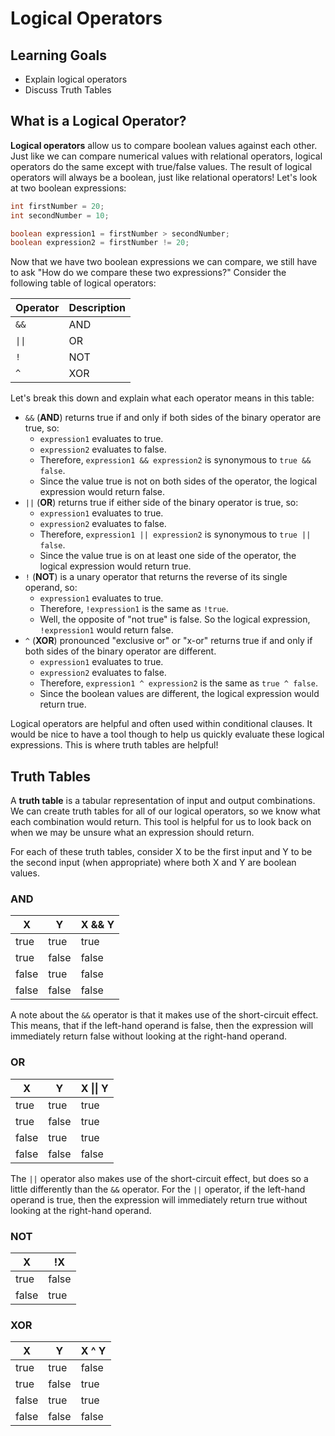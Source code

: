 # Logical Operators

## Learning Goals

- Explain logical operators
- Discuss Truth Tables

## What is a Logical Operator?

**Logical operators** allow us to compare boolean values against each other.
Just like we can compare numerical values with relational operators, logical
operators do the same except with true/false values. The result of logical
operators will always be a boolean, just like relational operators! Let's
look at two boolean expressions:

```java
int firstNumber = 20;
int secondNumber = 10;

boolean expression1 = firstNumber > secondNumber;
boolean expression2 = firstNumber != 20;
```

Now that we have two boolean expressions we can compare, we still have to ask
"How do we compare these two expressions?" Consider the following table of
logical operators:

| Operator                  | Description |
|---------------------------|-------------|
| `&&`                      | AND         |
| <code>&vert;&vert;</code> | OR          |
| `!`                       | NOT         |
| `^`                       | XOR         |

Let's break this down and explain what each operator means in this table:

- `&&` (**AND**) returns true if and only if both sides of the binary operator
   are true, so:
  - `expression1` evaluates to true.
  - `expression2` evaluates to false.
  - Therefore, `expression1 && expression2` is synonymous to `true && false`.
  - Since the value true is not on both sides of the operator, the logical
    expression would return false.
- `||` (**OR**) returns true if either side of the binary operator is true, so:
  - `expression1` evaluates to true.
  - `expression2` evaluates to false.
  - Therefore, `expression1 || expression2` is synonymous to `true || false`.
  - Since the value true is on at least one side of the operator, the logical
      expression would return true.
- `!` (**NOT**) is a unary operator that returns the reverse of its single
  operand, so:
  - `expression1` evaluates to true.
  - Therefore, `!expression1` is the same as `!true`.
  - Well, the opposite of "not true" is false. So the logical expression,
    `!expression1` would return false.
- `^` (**XOR**) pronounced "exclusive or" or "x-or" returns true if and only if
  both sides of the binary operator are different.
  - `expression1` evaluates to true.
  - `expression2` evaluates to false.
  - Therefore, `expression1 ^ expression2` is the same as `true ^ false`.
  - Since the boolean values are different, the logical expression would return
    true.

Logical operators are helpful and often used within conditional clauses.
It would be nice to have a tool though to help us quickly evaluate these
logical expressions. This is where truth tables are helpful!

## Truth Tables

A **truth table** is a tabular representation of input and output combinations.
We can create truth tables for all of our logical operators, so we know what
each combination would return. This tool is helpful for us to look back on
when we may be unsure what an expression should return.

For each of these truth tables, consider X to be the first input and Y to be
the second input (when appropriate) where both X and Y are boolean values.

### AND

| X     | Y     | X && Y |
|-------|-------|--------|
| true  | true  | true   |
| true  | false | false  |
| false | true  | false  |
| false | false | false  |

A note about the `&&` operator is that it makes use of the short-circuit effect.
This means, that if the left-hand operand is false, then the expression will
immediately return false without looking at the right-hand operand.

### OR

| X     | Y     | X &vert;&vert; Y |
|-------|-------|------------------|
| true  | true  | true             |
| true  | false | true             |
| false | true  | true             |
| false | false | false            |

The `||` operator also makes use of the short-circuit effect, but does so a
little differently than the `&&` operator. For the `||` operator, if the
left-hand operand is true, then the expression will immediately return true
without looking at the right-hand operand.

### NOT

| X     | !X    |
|-------|-------|
| true  | false |
| false | true  |

### XOR

| X     | Y     | X ^ Y |
|-------|-------|-------|
| true  | true  | false |
| true  | false | true  |
| false | true  | true  |
| false | false | false |
